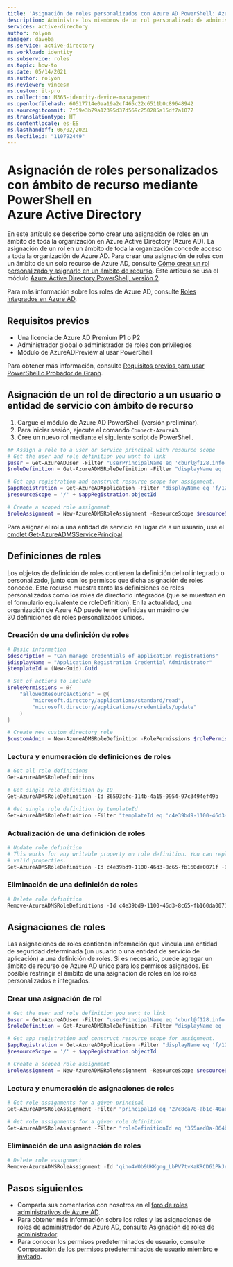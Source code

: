 ```yaml
---
title: 'Asignación de roles personalizados con Azure AD PowerShell: Azure AD | Microsoft Docs'
description: Administre los miembros de un rol personalizado de administrador de Azure AD con Azure AD PowerShell.
services: active-directory
author: rolyon
manager: daveba
ms.service: active-directory
ms.workload: identity
ms.subservice: roles
ms.topic: how-to
ms.date: 05/14/2021
ms.author: rolyon
ms.reviewer: vincesm
ms.custom: it-pro
ms.collection: M365-identity-device-management
ms.openlocfilehash: 60517714e0aa19a2cf465c22c6511b0c89648942
ms.sourcegitcommit: 7f59e3b79a12395d37d569c250285a15df7a1077
ms.translationtype: HT
ms.contentlocale: es-ES
ms.lasthandoff: 06/02/2021
ms.locfileid: "110792449"
---
```

# <a name="assign-custom-roles-with-resource-scope-using-powershell-in-azure-active-directory"></a>Asignación de roles personalizados con ámbito de recurso mediante PowerShell en Azure Active Directory

En este artículo se describe cómo crear una asignación de roles en un ámbito de toda la organización en Azure Active Directory (Azure AD). La asignación de un rol en un ámbito de toda la organización concede acceso a toda la organización de Azure AD. Para crear una asignación de roles con un ámbito de un solo recurso de Azure AD, consulte [Cómo crear un rol personalizado y asignarlo en un ámbito de recurso](custom-create.md). Este artículo se usa el módulo [Azure Active Directory PowerShell, versión 2](/powershell/module/azuread/#directory_roles).

Para más información sobre los roles de Azure AD, consulte [Roles integrados en Azure AD](permissions-reference.md).

## <a name="prerequisites"></a>Requisitos previos

- Una licencia de Azure AD Premium P1 o P2
- Administrador global o administrador de roles con privilegios
- Módulo de AzureADPreview al usar PowerShell

Para obtener más información, consulte [Requisitos previos para usar PowerShell o Probador de Graph](prerequisites.md).

## <a name="assign-a-directory-role-to-a-user-or-service-principal-with-resource-scope"></a>Asignación de un rol de directorio a un usuario o entidad de servicio con ámbito de recurso

1. Cargue el módulo de Azure AD PowerShell (versión preliminar).
1. Para iniciar sesión, ejecute el comando `Connect-AzureAD`.
1. Cree un nuevo rol mediante el siguiente script de PowerShell.

``` PowerShell
## Assign a role to a user or service principal with resource scope
# Get the user and role definition you want to link
$user = Get-AzureADUser -Filter "userPrincipalName eq 'cburl@f128.info'"
$roleDefinition = Get-AzureADMSRoleDefinition -Filter "displayName eq 'Application Support Administrator'"

# Get app registration and construct resource scope for assignment.
$appRegistration = Get-AzureADApplication -Filter "displayName eq 'f/128 Filter Photos'"
$resourceScope = '/' + $appRegistration.objectId

# Create a scoped role assignment
$roleAssignment = New-AzureADMSRoleAssignment -ResourceScope $resourceScope -RoleDefinitionId $roleDefinition.Id -PrincipalId $user.objectId
```

Para asignar el rol a una entidad de servicio en lugar de a un usuario, use el [cmdlet Get-AzureADMSServicePrincipal](/powershell/module/azuread/get-azureadserviceprincipal).

## <a name="role-definitions"></a>Definiciones de roles

Los objetos de definición de roles contienen la definición del rol integrado o personalizado, junto con los permisos que dicha asignación de roles concede. Este recurso muestra tanto las definiciones de roles personalizados como los roles de directorio integrados (que se muestran en el formulario equivalente de roleDefinition). En la actualidad, una organización de Azure AD puede tener definidas un máximo de 30 definiciones de roles personalizados únicos.

### <a name="create-a-role-definition"></a>Creación de una definición de roles

``` PowerShell
# Basic information
$description = "Can manage credentials of application registrations"
$displayName = "Application Registration Credential Administrator"
$templateId = (New-Guid).Guid

# Set of actions to include
$rolePermissions = @{
    "allowedResourceActions" = @(
        "microsoft.directory/applications/standard/read",
        "microsoft.directory/applications/credentials/update"
    )
}

# Create new custom directory role
$customAdmin = New-AzureADMSRoleDefinition -RolePermissions $rolePermissions -DisplayName $displayName -Description $description -TemplateId $templateId -IsEnabled $true
```

### <a name="read-and-list-role-definitions"></a>Lectura y enumeración de definiciones de roles

``` PowerShell
# Get all role definitions
Get-AzureADMSRoleDefinitions

# Get single role definition by ID
Get-AzureADMSRoleDefinition -Id 86593cfc-114b-4a15-9954-97c3494ef49b

# Get single role definition by templateId
Get-AzureADMSRoleDefinition -Filter "templateId eq 'c4e39bd9-1100-46d3-8c65-fb160da0071f'"
```

### <a name="update-a-role-definition"></a>Actualización de una definición de roles

``` PowerShell
# Update role definition
# This works for any writable property on role definition. You can replace display name with other
# valid properties.
Set-AzureADMSRoleDefinition -Id c4e39bd9-1100-46d3-8c65-fb160da0071f -DisplayName "Updated DisplayName"
```

### <a name="delete-a-role-definition"></a>Eliminación de una definición de roles

``` PowerShell
# Delete role definition
Remove-AzureADMSRoleDefinitions -Id c4e39bd9-1100-46d3-8c65-fb160da0071f
```

## <a name="role-assignments"></a>Asignaciones de roles

Las asignaciones de roles contienen información que vincula una entidad de seguridad determinada (un usuario o una entidad de servicio de aplicación) a una definición de roles. Si es necesario, puede agregar un ámbito de recurso de Azure AD único para los permisos asignados.  Es posible restringir el ámbito de una asignación de roles en los roles personalizados e integrados.

### <a name="create-a-role-assignment"></a>Crear una asignación de rol

``` PowerShell
# Get the user and role definition you want to link
$user = Get-AzureADUser -Filter "userPrincipalName eq 'cburl@f128.info'"
$roleDefinition = Get-AzureADMSRoleDefinition -Filter "displayName eq 'Application Support Administrator'"

# Get app registration and construct resource scope for assignment.
$appRegistration = Get-AzureADApplication -Filter "displayName eq 'f/128 Filter Photos'"
$resourceScope = '/' + $appRegistration.objectId

# Create a scoped role assignment
$roleAssignment = New-AzureADMSRoleAssignment -ResourceScope $resourceScope -RoleDefinitionId $roleDefinition.Id -PrincipalId $user.objectId
```

### <a name="read-and-list-role-assignments"></a>Lectura y enumeración de asignaciones de roles

``` PowerShell
# Get role assignments for a given principal
Get-AzureADMSRoleAssignment -Filter "principalId eq '27c8ca78-ab1c-40ae-bd1b-eaeebd6f68ac'"

# Get role assignments for a given role definition 
Get-AzureADMSRoleAssignment -Filter "roleDefinitionId eq '355aed8a-864b-4e2b-b225-ea95482e7570'"
```

### <a name="delete-a-role-assignment"></a>Eliminación de una asignación de roles

``` PowerShell
# Delete role assignment
Remove-AzureADMSRoleAssignment -Id 'qiho4WOb9UKKgng_LbPV7tvKaKRCD61PkJeKMh7Y458-1'
```

## <a name="next-steps"></a>Pasos siguientes

- Comparta sus comentarios con nosotros en el [foro de roles administrativos de Azure AD](https://feedback.azure.com/forums/169401-azure-active-directory?category_id=166032).
- Para obtener más información sobre los roles y las asignaciones de roles de administrador de Azure AD, consulte [Asignación de roles de administrador](permissions-reference.md).
- Para conocer los permisos predeterminados de usuario, consulte [Comparación de los permisos predeterminados de usuario miembro e invitado](../fundamentals/users-default-permissions.md).
